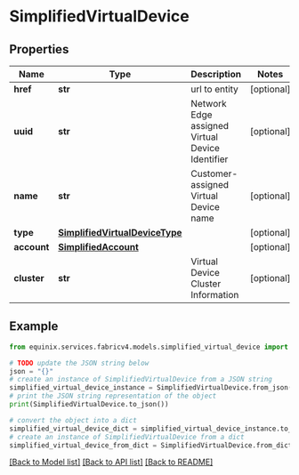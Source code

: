 # SimplifiedVirtualDevice


## Properties

Name | Type | Description | Notes
------------ | ------------- | ------------- | -------------
**href** | **str** | url to entity | [optional] 
**uuid** | **str** | Network Edge assigned Virtual Device Identifier | [optional] 
**name** | **str** | Customer-assigned Virtual Device name | [optional] 
**type** | [**SimplifiedVirtualDeviceType**](SimplifiedVirtualDeviceType.md) |  | [optional] 
**account** | [**SimplifiedAccount**](SimplifiedAccount.md) |  | [optional] 
**cluster** | **str** | Virtual Device Cluster Information | [optional] 

## Example

```python
from equinix.services.fabricv4.models.simplified_virtual_device import SimplifiedVirtualDevice

# TODO update the JSON string below
json = "{}"
# create an instance of SimplifiedVirtualDevice from a JSON string
simplified_virtual_device_instance = SimplifiedVirtualDevice.from_json(json)
# print the JSON string representation of the object
print(SimplifiedVirtualDevice.to_json())

# convert the object into a dict
simplified_virtual_device_dict = simplified_virtual_device_instance.to_dict()
# create an instance of SimplifiedVirtualDevice from a dict
simplified_virtual_device_from_dict = SimplifiedVirtualDevice.from_dict(simplified_virtual_device_dict)
```
[[Back to Model list]](../README.md#documentation-for-models) [[Back to API list]](../README.md#documentation-for-api-endpoints) [[Back to README]](../README.md)


